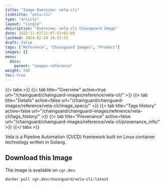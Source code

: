```yaml
---
title: "Image Overview: vela-cli"
linktitle: "vela-cli"
type: "article"
layout: "single"
description: "Overview: vela-cli Chainguard Image"
date: 2022-11-01T11:07:52+02:00
lastmod: 2024-02-29 16:25:55
draft: false
tags: ["Reference", "Chainguard Images", "Product"]
images: []
menu: 
  docs: 
    parent: "images-reference"
weight: 500
toc: true
---
```


{{< tabs >}}
{{< tab title="Overview" active=true url="/chainguard/chainguard-images/reference/vela-cli/" >}}
{{< tab title="Details" active=false url="/chainguard/chainguard-images/reference/vela-cli/image_specs/" >}}
{{< tab title="Tags History" active=false url="/chainguard/chainguard-images/reference/vela-cli/tags_history/" >}}
{{< tab title="Provenance" active=false url="/chainguard/chainguard-images/reference/vela-cli/provenance_info/" >}}
{{</ tabs >}}



<!--overview:start-->
Vela is a Pipeline Automation (CI/CD) framework built on Linux container technology written in Golang.
<!--overview:end-->

<!--getting:start-->
## Download this Image
The image is available on `cgr.dev`:

```
docker pull cgr.dev/chainguard/vela-cli:latest
```
<!--getting:end-->

<!--body:start-->
<!--body:end-->

